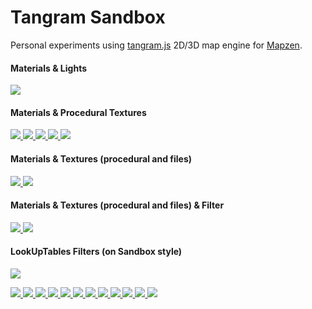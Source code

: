 # Tangram Sandbox

Personal experiments using [tangram.js](https://github.com/tangrams/tangram) 2D/3D map engine for [Mapzen](https://mapzen.com/).

#### Materials & Lights
[ ![](styles/specular-dust.png) ](tangram.html?styles/specular-dust#17.175/40.70431/-74.01046)

#### Materials & Procedural Textures
[ ![](styles/blueprint.png) ](tangram.html?styles/blueprint#16.575/40.70321/-74.00666)
[ ![](styles/patterns.png) ](tangram.html?styles/patterns#17.375/40.70361/-74.01181)
[ ![](styles/lego.png) ](tangram.html?styles/lego#19/40.70533/-74.00975)
[ ![](styles/tron.png) ](tangram.html?styles/tron#16.975/40.70411/-74.00930)
[ ![](styles/matrix.png) ](tangram.html?styles/matrix#18.4/40.71310/-74.00599)

#### Materials & Textures (procedural and files)
[ ![](styles/nursery.png) ](tangram.html?styles/nursery#19.825/40.70688/-74.01136)
[ ![](styles/sandbox.png) ](tangram.html?styles/sandbox#17.675/40.70507/-74.00552)

#### Materials & Textures (procedural and files) & Filter
[ ![](styles/crosshatch.png) ](tangram.html?styles/crosshatch#17.575/40.70495/-74.00486)
[ ![](styles/pericoli.png) ](tangram.html?styles/pericoli#17.575/40.70495/-74.00486)

#### LookUpTables Filters (on Sandbox style)
[ ![](styles/sandbox-hsb.png) ](tangram.html?styles/sandbox-hsb)

[ ![](styles/sandbox-brannan.png) ](tangram.html?styles/sandbox-brannan)
[ ![](styles/sandbox-earlybird.png) ](tangram.html?styles/sandbox-earlybird)
[ ![](styles/sandbox-gotham.png) ](tangram.html?styles/sandbox-gotham)
[ ![](styles/sandbox-hefe.png) ](tangram.html?styles/sandbox-hefe)
[ ![](styles/sandbox-inkwell.png) ](tangram.html?styles/sandbox-inkwell)
[ ![](styles/sandbox-lomofi.png) ](tangram.html?styles/sandbox-lomofi)
[ ![](styles/sandbox-lordkelvin.png) ](tangram.html?styles/sandbox-lordkelvin)
[ ![](styles/sandbox-nashville.png) ](tangram.html?styles/sandbox-nashville)
[ ![](styles/sandbox-Sutro.png) ](tangram.html?styles/sandbox-Sutro)
[ ![](styles/sandbox-Toaster.png) ](tangram.html?styles/sandbox-Toaster)
[ ![](styles/sandbox-Walden.png) ](tangram.html?styles/sandbox-Walden)
[ ![](styles/sandbox-xPro.png) ](tangram.html?styles/sandbox-xPro)
